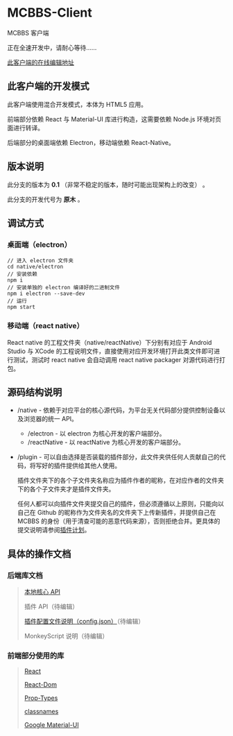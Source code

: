 # MCBBS-Client

MCBBS 客户端

正在全速开发中，请耐心等待……

[此客户端的在线编辑地址](https://codesandbox.io/s/github/langyo/MCBBS-Client/tree/master/)

## 此客户端的开发模式

此客户端使用混合开发模式，本体为 HTML5 应用。

前端部分依赖 React 与 Material-UI 库进行构造，这需要依赖 Node.js 环境对页面进行转译。

后端部分的桌面端依赖 Electron，移动端依赖 React-Native。

## 版本说明

此分支的版本为 **0.1** （非常不稳定的版本，随时可能出现架构上的改变） 。

此分支的开发代号为 **原木** 。

## 调试方式

### 桌面端（electron）

    // 进入 electron 文件夹
    cd native/electron
    // 安装依赖
    npm i
    // 安装单独的 electron 编译好的二进制文件
    npm i electron --save-dev
    // 运行
    npm start

### 移动端（react native）

React native 的工程文件夹（native/reactNative）下分别有对应于 Android Studio 与 XCode 的工程说明文件，直接使用对应开发环境打开此类文件即可进行测试，测试时 react native 会自动调用 react native packager 对源代码进行打包。

## 源码结构说明

- /native - 依赖于对应平台的核心源代码，为平台无关代码部分提供控制设备以及浏览器的统一 API。
  - /electron - 以 electron 为核心开发的客户端部分。
  - /reactNative - 以 reactNative 为核心开发的客户端部分。
- /plugin - 可以自由选择是否装载的插件部分，此文件夹供任何人贡献自己的代码，将写好的插件提供给其他人使用。

  插件文件夹下的各个子文件夹名称应为插件作者的昵称，在对应作者的文件夹下的各个子文件夹才是插件文件夹。

  任何人都可以向插件文件夹提交自己的插件，但必须遵循以上原则，只能向以自己在 Github 的昵称作为文件夹名的文件夹下上传新插件，并提供自己在 MCBBS 的身份（用于清查可能的恶意代码来源），否则拒绝合并。更具体的提交说明请参阅[插件计划](https://github.com/langyo/MCBBS-Client/blob/master/plan-plugin.md)。


## 具体的操作文档

### 后端库文档

> [本地核心 API](https://github.com/langyo/MCBBS-Client/blob/master/native/api.md)
>
> 插件 API（待编辑）
>
> [插件配置文件说明（config.json）](https://github.com/langyo/MCBBS-Client/blob/master/plugin/config.md)（待编辑）
>
> MonkeyScript 说明（待编辑）

### 前端部分使用的库

> [React](https://github.com/facebook/react)
>
> [React-Dom](https://github.com/facebook/react)
>
> [Prop-Types](https://github.com/facebook/prop-types)
>
> [classnames](https://github.com/JedWatson/classnames)
>
> [Google Material-UI](https://github.com/mui-org/material-ui)

